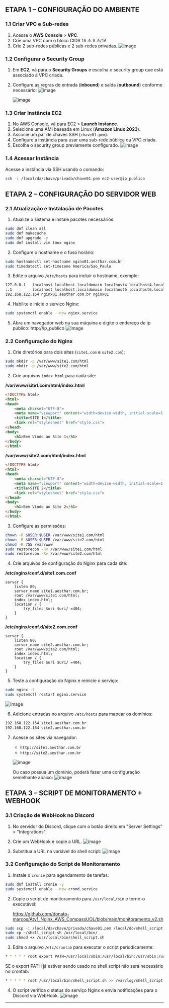 
## ETAPA 1 – CONFIGURAÇÃO DO AMBIENTE

### 1.1 Criar VPC e Sub-redes

1. Acesse o **AWS Console** > **VPC**.
2. Crie uma VPC com o bloco CIDR `10.0.0.0/16`.
3. Crie 2 sub-redes públicas e 2 sub-redes privadas.
   ![image](https://github.com/user-attachments/assets/39490445-7552-47a6-b3b0-4dee37c44da9)


### 1.2 Configurar o Security Group

1. Em **EC2**, vá para o **Security Groups** e escolha o security group que está associado à VPC criada.
2. Configure as regras de entrada (**inbound**) e saída (**outbound**) conforme necessário:
   ![image](https://github.com/user-attachments/assets/f4748441-dccd-42d8-a632-a10be8085171)

   ![image](https://github.com/user-attachments/assets/aadbcc20-285f-4e47-a866-d16d61b46f57)


### 1.3 Criar Instância EC2

1. No AWS Console, vá para EC2 > **Launch Instance**.
2. Selecione uma AMI baseada em Linux (**Amazon Linux 2023**).
3. Associe um par de chaves SSH (`chave01.pem`).
4. Configure a instância para usar uma sub-rede pública da VPC criada.
5. Escolha o security group previamente configurado.
   ![image](https://github.com/user-attachments/assets/3b1ed7d4-09ad-483d-8522-c4dc19836c27)


### 1.4 Acessar Instância

Acesse a instância via SSH usando o comando:

```bash
ssh -i /local/da/chave/privada/chave01.pem ec2-user@ip_publico
```

## ETAPA 2 – CONFIGURAÇÃO DO SERVIDOR WEB

### 2.1 Atualização e Instalação de Pacotes

1. Atualize o sistema e instale pacotes necessários:

```bash
sudo dnf clean all
sudo dnf makecache
sudo dnf upgrade -y
sudo dnf install vim tmux nginx
```

2. Configure o hostname e o fuso horário:

```bash
sudo hostnamectl set-hostname nginx01.aesthar.com.br
sudo timedatectl set-timezone America/Sao_Paulo
```

3. Edite o arquivo `/etc/hosts` para incluir o hostname, exemplo:
```bash
127.0.0.1   localhost localhost.localdomain localhost4 localhost4.localdomain4
::1         localhost localhost.localdomain localhost6 localhost6.localdomain6
192.168.122.164 nginx01.aesthar.com.br nginx01
```

4. Habilite e inicie o serviço Nginx:

```bash
sudo systemctl enable --now nginx.service
```

5. Abra um navegador web na sua máquina e digite o endereço de ip público:
   http://ip_publico
   ![image](https://github.com/user-attachments/assets/3f65467c-e2b4-42d4-82e4-50fde939b6c4)


### 2.2 Configuração do Nginx

1. Crie diretórios para dois sites (`site1.com` e `site2.com`):

```bash
sudo mkdir -p /var/www/site1.com/html
sudo mkdir -p /var/www/site2.com/html
```

2. Crie arquivos `index.html` para cada site:

**/var/www/site1.com/html/index.html**
```html
<!DOCTYPE html>
<html>
<head>
    <meta charset="UTF-8">
    <meta name="viewport" content="width=device-width, initial-scale=1.0">
    <title>SITE 1</title>
    <link rel="stylesheet" href="style.css">
</head>
<body>
    <h1>Bem Vindo ao Site 1</h1>
</body>
</html>
```

**/var/www/site2.com/html/index.html**
```html
<!DOCTYPE html>
<html>
<head>
    <meta charset="UTF-8">
    <meta name="viewport" content="width=device-width, initial-scale=1.0">
    <title>SITE 2</title>
    <link rel="stylesheet" href="style.css">
</head>
<body>
    <h1>Bem Vindo ao Site 2</h1>
</body>
</html>
```

3. Configure as permissões:

```bash
chown -R $USER:$USER /var/www/site1.com/html
chown -R $USER:$USER /var/www/site2.com/html
chmod -R 755 /var/www
sudo restorecon -Rv /var/www/site1.com/html
sudo restorecon -Rv /var/www/site2.com/html
```

4. Crie arquivos de configuração do Nginx para cada site:

**/etc/nginx/conf.d/site1.com.conf**
```nginx
server {
    listen 80;
    server_name site1.aesthar.com.br;
    root /var/www/site1.com/html;
    index index.html;
    location / {
        try_files $uri $uri/ =404;
    }
}
```

**/etc/nginx/conf.d/site2.com.conf**
```nginx
server {
    listen 80;
    server_name site2.aesthar.com.br;
    root /var/www/site2.com/html;
    index index.html;
    location / {
        try_files $uri $uri/ =404;
    }
}
```

5. Teste a configuração do Nginx e reinicie o serviço:

```bash
sudo nginx -t
sudo systemctl restart nginx.service
```
   ![image](https://github.com/user-attachments/assets/3f004b3d-7ab6-4d36-a2fe-5ec1bad38b2e)


6. Adicione entradas no arquivo `/etc/hosts` para mapear os domínios:

```bash
192.168.122.164 site1.aesthar.com.br
192.168.122.164 site2.aesthar.com.br
```

7. Acesse os sites via navegador:
   - `http://site1.aesthar.com.br`
   - `http://site2.aesthar.com.br`
   
   ![image](https://github.com/user-attachments/assets/98a38796-917a-474a-b742-bd24b08488ce)

   Ou caso possua um domínio, poderá fazer uma configuração semelhante abaixo:
   ![image](https://github.com/user-attachments/assets/cf72c513-dbd3-4d74-a369-019ae280644f)


## ETAPA 3 – SCRIPT DE MONITORAMENTO + WEBHOOK

### 3.1 Criação de WebHook no Discord

1. No servidor do Discord, clique com o botão direito em "Server Settings" > "Integrations".
2. Crie um WebHook e copie a URL.
   ![image](https://github.com/user-attachments/assets/82a91aea-490f-4073-8cbd-e5802234d5b3)

3. Substitua a URL na variável do shell script:
   ![image](https://github.com/user-attachments/assets/ace84317-f0df-4a9b-ab27-9164f3f9ec7d)


### 3.2 Configuração do Script de Monitoramento

1. Instale o `cronie` para agendamento de tarefas:

```bash
sudo dnf install cronie -y
sudo systemctl enable --now crond.service
```

2. Copie o script de monitoramento para `/usr/local/bin` e torne-o executável:

   https://github.com/donato-marcos/Atv1_Nginx_AWS_CompassUOL/blob/main/monitoramento_v2.sh

```bash
sudo scp -i /local/da/chave/privada/chave01.pem /local/do/shell_script.sh ec2-user@ip_publico:/home/ec2-user
sudo cp ~/shell_script.sh /usr/local/bin/
sudo chmod +x /usr/local/bin/shell_script.sh
```

3. Edite o arquivo `/etc/crontab` para executar o script periodicamente:

```bash
* * * * * root export PATH=/usr/local/sbin:/usr/local/bin:/usr/sbin:/usr/bin:/sbin:/bin && /usr/local/bin/shell_script.sh >> /var/log/shell_script.log 2>&1
```
SE o export PATH já estiver sendo usado no shell script não será necessário no crontab:

```bash
* * * * * root /usr/local/bin/shell_script.sh >> /var/log/shell_script.log 2>&1
```

4. O script verifica o status do serviço Nginx e envia notificações para o Discord via WebHook.
   ![image](https://github.com/user-attachments/assets/a6d46328-4ac0-4b1b-a1dd-1d1729674263)

---
